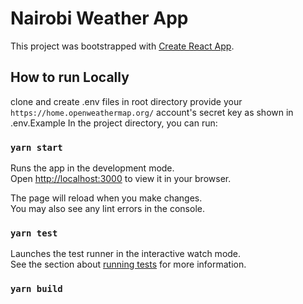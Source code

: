 # Nairobi Weather App

This project was bootstrapped with [Create React App](https://github.com/facebook/create-react-app).

## How to run Locally
clone and create .env files in root directory
provide your `https://home.openweathermap.org/`  account's secret key as shown in .env.Example
In the project directory, you can run:

### `yarn start`

Runs the app in the development mode.\
Open [http://localhost:3000](http://localhost:3000) to view it in your browser.

The page will reload when you make changes.\
You may also see any lint errors in the console.

### `yarn test`

Launches the test runner in the interactive watch mode.\
See the section about [running tests](https://facebook.github.io/create-react-app/docs/running-tests) for more information.

### `yarn build`

